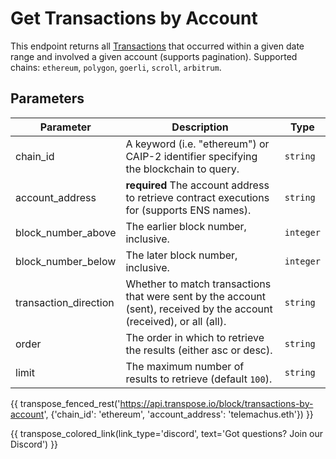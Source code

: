 # Get Transactions by Account
This endpoint returns all [Transactions](../models/transaction_model.md) that occurred within a given date range and involved a given account (supports pagination). Supported chains: `ethereum`, `polygon`, `goerli`, `scroll`, `arbitrum`.



## Parameters
| Parameter | Description | Type |
| --------- | ----------- | ---- |
| chain_id | A keyword (i.e. "ethereum") or CAIP-2 identifier specifying the blockchain to query. | `string` |
| account_address | **required** The account address to retrieve contract executions for (supports ENS names). | `string` | 
| block_number_above | The earlier block number, inclusive. | `integer` |
| block_number_below | The later block number, inclusive. | `integer` |
| transaction_direction | Whether to match transactions that were sent by the account (sent), received by the account (received), or all (all). | `string` |
| order | The order in which to retrieve the results (either asc or desc). | `string` |
| limit | The maximum number of results to retrieve (default `100`). | `string` |


{{ transpose_fenced_rest('https://api.transpose.io/block/transactions-by-account', {'chain_id': 'ethereum', 'account_address': 'telemachus.eth'}) }}

{{ transpose_colored_link(link_type='discord', text='Got questions?  Join our Discord') }}
